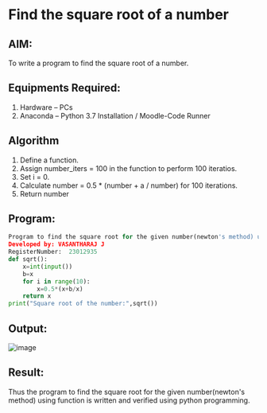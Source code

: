 # Find the square root of a number

## AIM:
To write a program to find the square root of a number.

## Equipments Required:
1. Hardware – PCs
2. Anaconda – Python 3.7 Installation / Moodle-Code Runner

## Algorithm
1. Define a function.
2. Assign number_iters = 100 in the function to perform 100 iteratios.
3. Set i = 0.
4. Calculate  number = 0.5 * (number + a / number) for 100 iterations.
5. Return number

## Program:
```python
Program to find the square root for the given number(newton's method) using function.
Developed by: VASANTHARAJ J
RegisterNumber:  23012935
def sqrt():
    x=int(input())
    b=x
    for i in range(10):
        x=0.5*(x+b/x)
    return x
print("Square root of the number:",sqrt())
```   
## Output:
![image](https://github.com/Vasanth2k4/Square-root-of-a-number/assets/147139769/b38b273d-920a-4b94-9aae-b65c4d1b024e)

## Result:
Thus the program to find the square root for the given number(newton's method) using function is written and verified using python programming.
